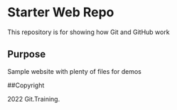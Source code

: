 # Starter Web Repo

This repository is for showing how Git and GitHub work

## Purpose

Sample website with plenty of files for demos

##Copyright

2022 Git.Training.
